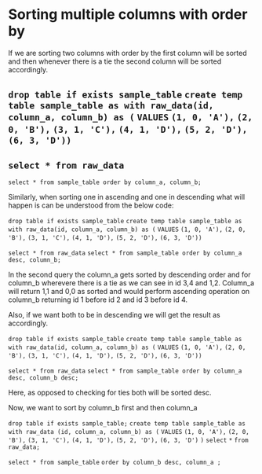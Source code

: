 # Sorting multiple columns with order by

If we are sorting two columns with order by the 
first column will be sorted and then whenever there is a tie the second column will be sorted 
accordingly.

`drop table if exists sample_table`
`create temp table sample_table as with raw_data(id, column_a, column_b) as (`
`VALUES`
`(1, 0, 'A'),`
`(2, 0, 'B'),`
`(3, 1, 'C'),`
`(4, 1, 'D'),`
`(5, 2, 'D'),`
`(6, 3, 'D'))`
---
`select * from raw_data`
---
`select * from sample_table order by column_a, column_b;`

Similarly, when sorting one in ascending and one in descending what will happen is can be 
understood from the below code:

`drop table if exists sample_table`
`create temp table sample_table as with raw_data(id, column_a, column_b) as (`
`VALUES`
`(1, 0, 'A'),`
`(2, 0, 'B'),`
`(3, 1, 'C'),`
`(4, 1, 'D'),`
`(5, 2, 'D'),`
`(6, 3, 'D'))`

`select * from raw_data`
`select * from sample_table order by column_a desc, column_b;`

In the second query the column_a gets sorted by descending order and for column_b wherevere
there is a tie as we can see in id 3,4 and 1,2. Column_a will return 1,1 and 0,0 as sorted 
and would perform ascending operation on column_b returning id 1 before id 2 and id 3 before
id 4.

Also, if we want both to be in descending we will get the result as accordingly.

`drop table if exists sample_table`
`create temp table sample_table as with raw_data(id, column_a, column_b) as (`
`VALUES`
`(1, 0, 'A'),`
`(2, 0, 'B'),`
`(3, 1, 'C'),`
`(4, 1, 'D'),`
`(5, 2, 'D'),`
`(6, 3, 'D'))`

`select * from raw_data`
`select * from sample_table order by column_a desc, column_b desc;`

Here, as opposed to checking for ties both will be sorted desc.

Now, we want to sort by column_b first and then column_a

`drop table if exists sample_table;`
`create temp table sample_table as with raw_data (id, column_a, column_b) as (`
  `VALUES`
    `(1, 0, 'A'),`
    `(2, 0, 'B'),`
    `(3, 1, 'C'),`
    `(4, 1, 'D'),`
    `(5, 2, 'D'),`
    `(6, 3, 'D')`
`)`
`select`
  `*`
`from`
  `raw_data;`
  
`select * from sample_table`
`order by column_b desc, column_a ;`


